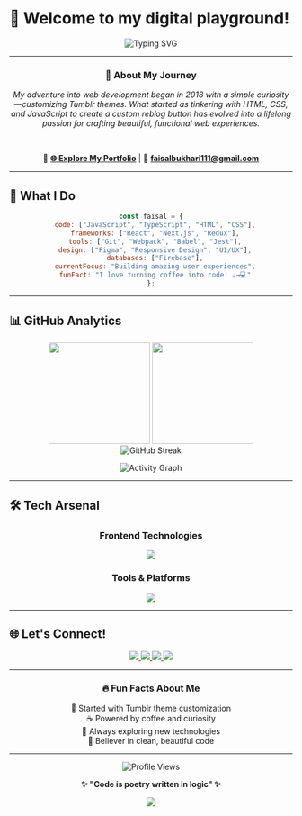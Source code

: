 # 👋 Welcome to my digital playground!

<div align="center">
  
  ![Typing SVG](https://readme-typing-svg.herokuapp.com?font=Fira+Code&weight=600&size=28&duration=3000&pause=1000&color=6C63FF&center=true&vCenter=true&random=false&width=600&lines=I'm+Faisal+Bukhari;Front-end+Developer+%F0%9F%9A%80;Bringing+Web+Apps+to+Life+%E2%9C%A8;Passionate+Since+2018+%F0%9F%92%BB)

</div>

---

<div align="center">
  
### 🌟 **About My Journey**

*My adventure into web development began in 2018 with a simple curiosity—customizing Tumblr themes. What started as tinkering with HTML, CSS, and JavaScript to create a custom reblog button has evolved into a lifelong passion for crafting beautiful, functional web experiences.*

</div>

<br>

<div align="center">
  
  🔗 **[🌐 Explore My Portfolio](https://bukhari-ct.github.io/FrontlineForge/)** | 📧 **faisalbukhari111@gmail.com**
  
</div>

---

## 🎯 **What I Do**

<div align="center">
  
  ```javascript
  const faisal = {
    code: ["JavaScript", "TypeScript", "HTML", "CSS"],
    frameworks: ["React", "Next.js", "Redux"],
    tools: ["Git", "Webpack", "Babel", "Jest"],
    design: ["Figma", "Responsive Design", "UI/UX"],
    databases: ["Firebase"],
    currentFocus: "Building amazing user experiences",
    funFact: "I love turning coffee into code! ☕→💻"
  };
  ```
  
</div>

---

## 📊 **GitHub Analytics**

<div align="center">
  
  <img height="180em" src="https://github-readme-stats-git-masterrstaa-rickstaa.vercel.app/api?username=bukhari-ct&show_icons=true&theme=tokyonight&include_all_commits=true&count_private=true&hide_border=true"/>
  <img height="180em" src="https://github-readme-stats-git-masterrstaa-rickstaa.vercel.app/api/top-langs/?username=bukhari-ct&layout=compact&langs_count=8&theme=tokyonight&hide_border=true"/>
  
</div>

<div align="center">
  
  <img src="https://github-readme-streak-stats.herokuapp.com/?user=bukhari-ct&theme=tokyonight&hide_border=true" alt="GitHub Streak" />
  
</div>

<div align="center">
  
  ![Activity Graph](https://github-readme-activity-graph.vercel.app/graph?username=bukhari-ct&theme=tokyo-night&hide_border=true&area=true)
  
</div>

---

## 🛠️ **Tech Arsenal**

<div align="center">

### **Frontend Technologies**
<p>
  <img src="https://skillicons.dev/icons?i=html,css,js,ts,react,nextjs,redux,sass,tailwind,bootstrap" />
</p>

### **Tools & Platforms**
<p>
  <img src="https://skillicons.dev/icons?i=git,github,figma,firebase,webpack,babel,jest,linux,vscode" />
</p>

</div>

---

## 🌐 **Let's Connect!**

<div align="center">
  
  <a href="https://dev.to/bukhari">
    <img src="https://img.shields.io/badge/dev.to-0A0A0A?style=for-the-badge&logo=devdotto&logoColor=white" />
  </a>
  <a href="https://twitter.com/faixalbukhari">
    <img src="https://img.shields.io/badge/Twitter-1DA1F2?style=for-the-badge&logo=twitter&logoColor=white" />
  </a>
  <a href="https://www.linkedin.com/in/shah-faisal-bukhari/">
    <img src="https://img.shields.io/badge/LinkedIn-0077B5?style=for-the-badge&logo=linkedin&logoColor=white" />
  </a>
  <a href="https://www.hackerrank.com/faisalbukhari111">
    <img src="https://img.shields.io/badge/HackerRank-2EC866?style=for-the-badge&logo=HackerRank&logoColor=white" />
  </a>
  
</div>

---

<div align="center">
  
  ### 🔥 **Fun Facts About Me**
  
  🎨 Started with Tumblr theme customization  
  ☕ Powered by coffee and curiosity  
  🚀 Always exploring new technologies  
  🌟 Believer in clean, beautiful code  
  
</div>

---

<div align="center">
  
  ![Profile Views](https://komarev.com/ghpvc/?username=bukhari-ct&color=blueviolet&style=for-the-badge)
  
  **✨ "Code is poetry written in logic" ✨**
  
</div>

<div align="center">
  <img src="https://capsule-render.vercel.app/api?type=waving&color=gradient&height=100&section=footer&animation=fadeIn" />
</div>

